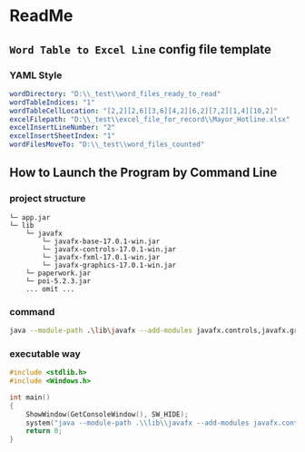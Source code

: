 # ReadMe

## `Word Table to Excel Line` config file template

### YAML Style

```yaml
wordDirectory: "D:\\_test\\word_files_ready_to_read"
wordTableIndices: "1"
wordTableCellLocation: "[2,2][2,6][3,6][4,2][6,2][7,2][1,4][10,2]"
excelFilepath: "D:\\_test\\excel_file_for_record\\Mayor_Hotline.xlsx"
excelInsertLineNumber: "2"
excelInsertSheetIndex: "1"
wordFilesMoveTo: "D:\\_test\\word_files_counted"

```

## How to Launch the Program by Command Line

### project structure

```text
└─ app.jar
└─ lib
    └─ javafx
        └─ javafx-base-17.0.1-win.jar
        └─ javafx-controls-17.0.1-win.jar
        └─ javafx-fxml-17.0.1-win.jar
        └─ javafx-graphics-17.0.1-win.jar
    └─ paperwork.jar
    └─ poi-5.2.3.jar
    ... omit ...
```

### command

```bash
java --module-path .\lib\javafx --add-modules javafx.controls,javafx.graphics,javafx.fxml -jar app.jar
```

### executable way

```c
#include <stdlib.h>
#include <Windows.h>

int main()
{
    ShowWindow(GetConsoleWindow(), SW_HIDE);
    system("java --module-path .\\lib\\javafx --add-modules javafx.controls,javafx.graphics,javafx.fxml -jar app.jar");
    return 0;
}
```